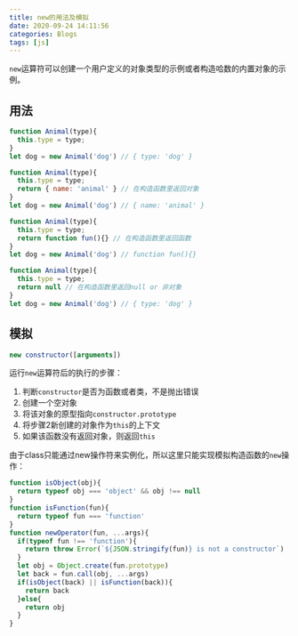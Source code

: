 ```yaml
---
title: new的用法及模拟
date: 2020-09-24 14:11:56
categories: Blogs
tags: [js]
---
```

`new`运算符可以创建一个用户定义的对象类型的示例或者构造哈数的内置对象的示例。<!--more-->

## 用法
```javascript
function Animal(type){
  this.type = type;
}
let dog = new Animal('dog') // { type: 'dog' }

function Animal(type){
  this.type = type;
  return { name: 'animal' } // 在构造函数里返回对象
}
let dog = new Animal('dog') // { name: 'animal' }

function Animal(type){
  this.type = type;
  return function fun(){} // 在构造函数里返回函数
}
let dog = new Animal('dog') // function fun(){}

function Animal(type){
  this.type = type;
  return null // 在构造函数里返回null or 非对象
}
let dog = new Animal('dog') // { type: 'dog' }
```

## 模拟

```javascript
new constructor([arguments])
```

运行`new`运算符后的执行的步骤：

1. 判断`constructor`是否为函数或者类，不是抛出错误
2. 创建一个空对象
3. 将该对象的原型指向`constructor.prototype`
4. 将步骤2新创建的对象作为`this`的上下文 
5. 如果该函数没有返回对象，则返回`this`

由于class只能通过new操作符来实例化，所以这里只能实现模拟构造函数的`new`操作：
```javascript
function isObject(obj){
  return typeof obj === 'object' && obj !== null
}
function isFunction(fun){
  return typeof fun === 'function'
}
function newOperator(fun, ...args){
  if(typeof fun !== 'function'){
    return throw Error(`${JSON.stringify(fun)} is not a constructor`)
  }
  let obj = Object.create(fun.prototype)
  let back = fun.call(obj, ...args)
  if(isObject(back) || isFunction(back)){
    return back
  }else{
    return obj
  }
}
```